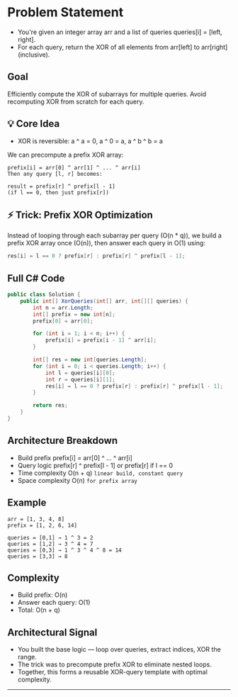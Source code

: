#  Problem Statement
- You're given an integer array arr and a list of queries queries[i] = [left, right]. 
- For each query, return the XOR of all elements from arr[left] to arr[right] (inclusive).

##  Goal
Efficiently compute the XOR of subarrays for multiple queries. Avoid recomputing XOR from scratch for each query.

## 💡 Core Idea
- XOR is reversible: a ^ a = 0, a ^ 0 = a, a ^ b ^ b = a

We can precompute a prefix XOR array:

```
prefix[i] = arr[0] ^ arr[1] ^ ... ^ arr[i]
Then any query [l, r] becomes:

result = prefix[r] ^ prefix[l - 1]
(if l == 0, then just prefix[r])
```

## ⚡ Trick: Prefix XOR Optimization
 Instead of looping through each subarray per query (O(n * q)), 
we build a prefix XOR array once (O(n)), then answer each query in O(1) using:

```csharp
res[i] = l == 0 ? prefix[r] : prefix[r] ^ prefix[l - 1];
```

##  Full C# Code
```csharp
public class Solution {
    public int[] XorQueries(int[] arr, int[][] queries) {
        int n = arr.Length;
        int[] prefix = new int[n];
        prefix[0] = arr[0];

        for (int i = 1; i < n; i++) {
            prefix[i] = prefix[i - 1] ^ arr[i];
        }

        int[] res = new int[queries.Length];
        for (int i = 0; i < queries.Length; i++) {
            int l = queries[i][0];
            int r = queries[i][1];
            res[i] = l == 0 ? prefix[r] : prefix[r] ^ prefix[l - 1];
        }

        return res;
    }
}
```
##  Architecture Breakdown

- Build prefix	prefix[i] = arr[0] ^ ... ^ arr[i]
- Query logic	prefix[r] ^ prefix[l - 1] or prefix[r] if l == 0
- Time complexity	O(n + q)  ```linear build, constant query```
- Space complexity O(n) ```for prefix array```

##  Example

```plaintext
arr = [1, 3, 4, 8]
prefix = [1, 2, 6, 14]

queries = [0,1] → 1 ^ 3 = 2
queries = [1,2] → 3 ^ 4 = 7
queries = [0,3] → 1 ^ 3 ^ 4 ^ 8 = 14
queries = [3,3] → 8
```

##  Complexity
- Build prefix: O(n)
- Answer each query: O(1)
- Total: O(n + q)

##  Architectural Signal
- You built the base logic — loop over queries, extract indices, XOR the range.
- The trick was to precompute prefix XOR to eliminate nested loops. 
- Together, this forms a reusable XOR-query template with optimal complexity.


---
